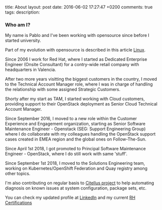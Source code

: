 title: About
layout: post
date: 2016-06-02 17:27:47 +0200
comments: true
tags:
description:

### Who am I?

My name is Pablo and I've been working with opensource since before I started university.

Part of my evolution with opensource is described in this article [Linux]({filename}../2008-06-03-mi-Evolucion-con-Linux.md).

Since 2006 I work for Red Hat, where I started as Dedicated Enterprise Engineer (Onsite Consultant) for a contry-wide retail company with headquarters in Valencia.

After two more years visitting the biggest customers in the country, I moved to the Technical Account Manager role, where I was in charge of handling the relationship with some assigned Strategic Customers.

Shorty after my start as TAM, I started working with Cloud customers, providing support to their OpenStack deployment as Senior Cloud Technical Account Manager.

Since September 2016, I moved to a new role within the Customer Experience and Engagement organization, starting as Senior Software Maintenance Engineer - Openstack (SEG: Support Engineering Group) where I do collaborate with my colleagues handling the OpenStack support cases created in EMEA region and the global ones on Follow-The-Sun.

Since April 1st 2018, I got promoted to Principal Software Maintenance Engineer - OpenStack, where I do still work with same 'stuff'.

Since September 1st 2018, I moved to the Solutions Engineering team, working on Kubernetes/OpenShift Federation and Quay registry among other topics.

I'm also contributing on regular basis to [Citellus project](https://citellus.org) to help automating diagnosis on known issues at system configuration, package sets, etc.

You can check my updated profile at [LinkedIn](http://linkedin.com/in/iranzo) and my current [RH Certifications](https://www.redhat.com/rhtapps/certification/verify/?certId=110-215-852)
